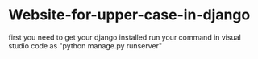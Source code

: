 # Website-for-upper-case-in-django
first you need to get your django installed
run your command in visual studio code as "python manage.py runserver"
